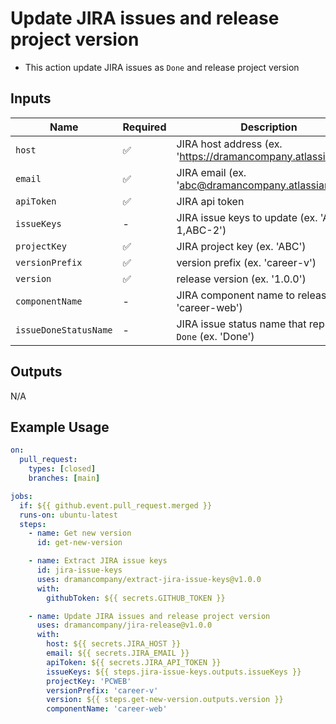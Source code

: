 # Update JIRA issues and release project version

- This action update JIRA issues as `Done` and release project version

## Inputs

| Name                  | Required | Description                                                   | Default |
| --------------------- | -------- | ------------------------------------------------------------- | ------- |
| `host`                | ✅       | JIRA host address (ex. 'https://dramancompany.atlassian.net') | -       |
| `email`               | ✅       | JIRA email (ex. 'abc@dramancompany.atlassian.net')            | -       |
| `apiToken`            | ✅       | JIRA api token                                                | -       |
| `issueKeys`           | -        | JIRA issue keys to update (ex. 'ABC-1,ABC-2')                 | -       |
| `projectKey`          | ✅       | JIRA project key (ex. 'ABC')                                  | -       |
| `versionPrefix`       | ✅       | version prefix (ex. 'career-v')                               | -       |
| `version`             | ✅       | release version (ex. '1.0.0')                                 | -       |
| `componentName`       | -        | JIRA component name to release (ex. 'career-web')             | -       |
| `issueDoneStatusName` | -        | JIRA issue status name that represents `Done` (ex. 'Done')    | 'Done`  |

## Outputs

N/A

## Example Usage

```yaml
on:
  pull_request:
    types: [closed]
    branches: [main]

jobs:
  if: ${{ github.event.pull_request.merged }}
  runs-on: ubuntu-latest
  steps:
    - name: Get new version
      id: get-new-version

    - name: Extract JIRA issue keys
      id: jira-issue-keys
      uses: dramancompany/extract-jira-issue-keys@v1.0.0
      with:
        githubToken: ${{ secrets.GITHUB_TOKEN }}

    - name: Update JIRA issues and release project version
      uses: dramancompany/jira-release@v1.0.0
      with:
        host: ${{ secrets.JIRA_HOST }}
        email: ${{ secrets.JIRA_EMAIL }}
        apiToken: ${{ secrets.JIRA_API_TOKEN }}
        issueKeys: ${{ steps.jira-issue-keys.outputs.issueKeys }}
        projectKey: 'PCWEB'
        versionPrefix: 'career-v'
        version: ${{ steps.get-new-version.outputs.version }}
        componentName: 'career-web'
```

